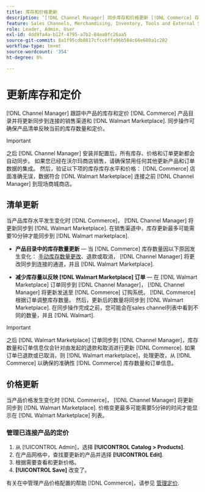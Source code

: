 ```yaml
---
title: 库存和价格更新
description: ’[!DNL Channel Manager] 同步库存和价格更新 [!DNL Commerce] 存储和 [!DNL Walmart Marketplace] 这样您就可以从以下位置管理您的销售渠道运营： [!DNL Commerce] 管理员'
feature: Sales Channels, Merchandising, Inventory, Tools and External Services
role: Leader, Admin, User
exl-id: 4dd9fa4a-b12f-4795-a7b2-84ea0fc26aa5
source-git-commit: 8a1f95cdb8817cfcc6ffa96b584c66e680a1c282
workflow-type: tm+mt
source-wordcount: '354'
ht-degree: 0%

---
```


# 更新库存和定价

[!DNL Channel Manager] 跟踪中产品的库存和定价 [!DNL Commerce] 产品目录并将更新同步到连接的销售渠道和 [!DNL Walmart Marketplace]. 同步操作可确保产品清单反映当前的库存数量和定价。


>[!IMPORTANT]
>
>之后 [!DNL Channel Manager] 安装并配置后，所有库存、价格和订单更新都会自动同步。 如果您已经在沃尔玛商店销售，请确保禁用任何其他更新产品和订单数据的集成。 然后，验证以下项的库存库存水平和价格： [!DNL Commerce] 店面准确无误，数据符合 [!DNL Walmart Marketplace] 连接之前 [!DNL Channel Manager] 到现场商城商店。


## 清单更新

当产品库存水平发生变化时 [!DNL Commerce]， [!DNL Channel Manager] 将更新同步到 [!DNL Walmart Marketplace]. 在销售渠道中，库存更新最多可能需要10分钟才能同步到 [!DNL Walmart marketplace].

* **产品目录中的库存数量更新** — 当 [!DNL Commerce] 库存数量因以下原因发生变化： [手动库存数量更改](https://experienceleague.adobe.com/docs/commerce-admin/inventory/quantities/quantities-assign-per-product.html)、退款或取消， [!DNL Channel Manager] 将更改同步到连接的通道，并且 [!DNL Walmart Marketplace].

* **减少库存量以反映 [!DNL Walmart Marketplace] 订单** — 在 [!DNL Walmart Marketplace] 订单同步到 [!DNL Channel Manager]， [!DNL Channel Manager] 将更新发送至 [!DNL Commerce] 订购系统。 [!DNL Commerce] 根据订单调整库存数量。 然后，更新后的数量将同步到 [!DNL Walmart Marketplace]. 在同步操作完成之前，您可能会在sales channel列表中看到不同的数量，并且 [!DNL Walmart].

>[!IMPORTANT]
>
>之后 [!DNL Walmart Marketplace] 订单同步到 [!DNL Channel Manager]，库存数量和订单信息仅会针对由发起的退款和取消进行更新 [!DNL Commerce]. 如果订单已退款或已取消，则 [!DNL Walmart marketplace]，处理更改，从 [!DNL Commerce] 以确保的准确性 [!DNL Commerce] 库存数量和订单信息。

## 价格更新

当产品价格发生变化时 [!DNL Commerce]， [!DNL Channel Manager] 将更新同步到 [!DNL Walmart Marketplace]. 价格变更最多可能需要5分钟的时间才能显示在 [!DNL Walmart Marketplace] 列表。

### 管理已连接产品的定价

1. 从 [!UICONTROL Admin]，选择 **[!UICONTROL Catalog > Products]**.
1. 在产品网格中，查找要更新的产品并选择 **[!UICONTROL Edit]**.
1. 根据需要查看和更新价格。
1. **[!UICONTROL Save]** 改变了。

有关在中管理产品价格配置的帮助 [!DNL Commerce]，请参见 [管理定价](https://experienceleague.adobe.com/docs/commerce-admin/catalog/products/pricing/pricing-advanced.html).
